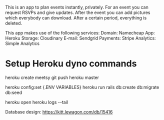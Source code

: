 This is an app to plan events instantly, privately.
For an event you can request RSVPs and give updates. After the event you can add pictures which everybody can download. After a certain period, everything is deleted.

This app makes use of the following services:
Domain:     Namecheap
App:        Heroku
Storage:    Cloudinary
E-mail:     Sendgrid
Payments:   Stripe
Analytics:  Simple Analytics


# Setup Heroku dyno commands

heroku create meetsy
git push heroku master

heroku config:set {.ENV VARIABLES}
heroku run rails db:create db:migrate db:seed

heroku open
heroku logs --tail


Database design: https://kitt.lewagon.com/db/15416
